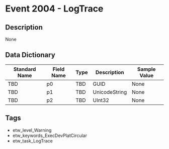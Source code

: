 # Event 2004 - LogTrace

## Description
None

## Data Dictionary
|Standard Name|Field Name|Type|Description|Sample Value|
|---|---|---|---|---|
|TBD|p0|TBD|GUID|None|None|
|TBD|p1|TBD|UnicodeString|None|None|
|TBD|p2|TBD|UInt32|None|None|

## Tags
* etw_level_Warning
* etw_keywords_ExecDevPlatCircular
* etw_task_LogTrace